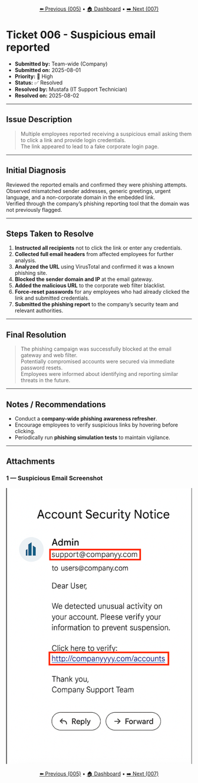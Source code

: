 <p align="center">
  <a href="/tickets/ticket-005/README.md">⬅️ Previous (005)</a> • 
  <a href="/dashboard.md">🏠 Dashboard</a> • 
  <a href="/tickets/ticket-007/README.md">➡️ Next (007)</a>
</p>

# Ticket 006 - Suspicious email reported

- **Submitted by:** Team-wide (Company)
- **Submitted on:** 2025-08-01
- **Priority:** 🔴 High
- **Status:** ✅ Resolved
- **Resolved by:** Mustafa (IT Support Technician)
- **Resolved on:** 2025-08-02

---

## Issue Description

> Multiple employees reported receiving a suspicious email asking them to click a link and provide login credentials.  
> The link appeared to lead to a fake corporate login page.

---

## Initial Diagnosis

Reviewed the reported emails and confirmed they were phishing attempts.  
Observed mismatched sender addresses, generic greetings, urgent language, and a non-corporate domain in the embedded link.  
Verified through the company’s phishing reporting tool that the domain was not previously flagged.

---

## Steps Taken to Resolve

1. **Instructed all recipients** not to click the link or enter any credentials.
2. **Collected full email headers** from affected employees for further analysis.
3. **Analyzed the URL** using VirusTotal and confirmed it was a known phishing site.
4. **Blocked the sender domain and IP** at the email gateway.
5. **Added the malicious URL** to the corporate web filter blacklist.
6. **Force-reset passwords** for any employees who had already clicked the link and submitted credentials.
7. **Submitted the phishing report** to the company’s security team and relevant authorities.

---

## Final Resolution

> The phishing campaign was successfully blocked at the email gateway and web filter.  
> Potentially compromised accounts were secured via immediate password resets.  
> Employees were informed about identifying and reporting similar threats in the future.

---

## Notes / Recommendations

- Conduct a **company-wide phishing awareness refresher**.
- Encourage employees to verify suspicious links by hovering before clicking.
- Periodically run **phishing simulation tests** to maintain vigilance.

---

## Attachments

### 1 — Suspicious Email Screenshot

![Suspicious Email Screenshot](/assets/ticket-006/01-ticket-006-email.png)

<p align="center">
  <a href="/tickets/ticket-005/README.md">⬅️ Previous (005)</a> • 
  <a href="/dashboard.md">🏠 Dashboard</a> • 
  <a href="/tickets/ticket-007/README.md">➡️ Next (007)</a>
</p>
